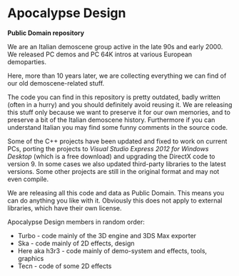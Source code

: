 Apocalypse Design
=================
**Public Domain repository**


We are an Italian demoscene group active in the late 90s and early 2000. We released PC demos and PC 64K intros at various European demoparties.

Here, more than 10 years later, we are collecting everything we can find of our old demoscene-related stuff.

The code you can find in this repository is pretty outdated, badly written (often in a hurry) and you should definitely avoid reusing it. We are releasing this stuff only because we want to preserve it for our own memories, and to preserve a bit of the Italian demoscene history.
Furthermore if you can understand Italian you may find some funny comments in the source code.

Some of the C++ projects have been updated and fixed to work on current PCs, porting the projects to *Visual Studio Express 2012 for Windows Desktop* (which is a free download) and upgrading the DirectX code to version 9. In some cases we also updated third-party libraries to the latest versions.
Some other projects are still in the original format and may not even compile.

We are releasing all this code and data as Public Domain. This means you can do anything you like with it.
Obviously this does not apply to external libraries, which have their own license.

Apocalypse Design members in random order:

* Turbo - code mainly of the 3D engine and 3DS Max exporter
* Ska - code mainly of 2D effects, design
* Here aka h3r3 - code mainly of demo-system and effects, tools, graphics
* Tecn - code of some 2D effects
